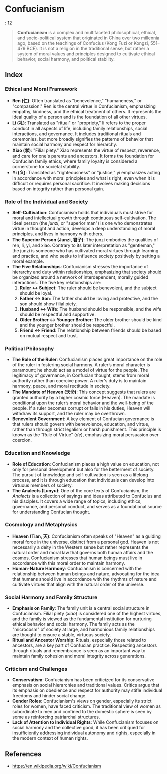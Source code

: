 # Confucianism

: 12

> **Confucianism** is a complex and multifaceted philosophical, ethical, and socio-political system that originated in China over two millennia ago, based on the teachings of Confucius (Kong Fuzi or Kongzi, 551–479 BCE). It is not a religion in the traditional sense, but rather a system of moral values and principles designed to cultivate ethical behavior, social harmony, and political stability.
> 

## Index

### **Ethical and Moral Framework**

- **Ren (仁)**: Often translated as "benevolence," "humaneness," or "compassion." Ren is the central virtue in Confucianism, emphasizing empathy, kindness, and the ethical treatment of others. It represents the ideal quality of a person and is the foundation of all other virtues.
- **Li (礼)**: Translated as "ritual" or "propriety," li refers to the proper conduct in all aspects of life, including family relationships, social interactions, and governance. It includes traditional rituals and ceremonies, but more broadly signifies the patterns of behavior that maintain social harmony and respect for hierarchy.
- **Xiao (孝)**: "Filial piety." Xiao represents the virtue of respect, reverence, and care for one's parents and ancestors. It forms the foundation for Confucian family ethics, where family loyalty is considered a cornerstone for societal stability.
- **Yi (义)**: Translated as "righteousness" or "justice," yi emphasizes acting in accordance with moral principles and what is right, even when it is difficult or requires personal sacrifice. It involves making decisions based on integrity rather than personal gain.

### **Role of the Individual and Society**

- **Self-Cultivation**: Confucianism holds that individuals must strive for moral and intellectual growth through continuous self-cultivation. The ideal person (the *junzi*, or "superior man") is one who demonstrates virtue in thought and action, develops a deep understanding of moral principles, and lives in harmony with others.
- **The Superior Person (Junzi, 君子)**: The junzi embodies the qualities of ren, li, yi, and xiao. Contrary to its later interpretation as "gentleman," the junzi is someone who has cultivated moral virtues through learning and practice, and who seeks to influence society positively by setting a moral example.
- **The Five Relationships**: Confucianism stresses the importance of hierarchy and duty within relationships, emphasizing that society should be organized around a network of interdependent, morally guided interactions. The five key relationships are:
    1. **Ruler ↔ Subject**: The ruler should be benevolent, and the subject should be loyal.
    2. **Father ↔ Son**: The father should be loving and protective, and the son should show filial piety.
    3. **Husband ↔ Wife**: The husband should be responsible, and the wife should be respectful and supportive.
    4. **Older Brother ↔ Younger Brother**: The older brother should be kind and the younger brother should be respectful.
    5. **Friend ↔ Friend**: The relationship between friends should be based on mutual respect and trust.

### **Political Philosophy**

- **The Role of the Ruler**: Confucianism places great importance on the role of the ruler in fostering social harmony. A ruler’s moral character is paramount; he should act as a model of virtue for the people. The legitimacy of governance, in Confucian thought, stems from moral authority rather than coercive power. A ruler's duty is to maintain harmony, peace, and moral rectitude in society.
- **The Mandate of Heaven (天命)**: This concept suggests that rulers are granted authority by a higher cosmic force (Heaven). The mandate is conditional upon the ruler’s moral behavior and the well-being of the people. If a ruler becomes corrupt or fails in his duties, Heaven will withdraw its support, and the ruler may be overthrown.
- **Benevolent Government**: A key element of Confucian governance is that rulers should govern with benevolence, education, and virtue, rather than through strict legalism or harsh punishment. This principle is known as the “Rule of Virtue” (*de*), emphasizing moral persuasion over coercion.

### **Education and Knowledge**

- **Role of Education**: Confucianism places a high value on education, not only for personal development but also for the betterment of society. The pursuit of knowledge and self-cultivation is seen as a lifelong process, and it is through education that individuals can develop into virtuous members of society.
- **The Analects (Lunyu)**: One of the core texts of Confucianism, the *Analects* is a collection of sayings and ideas attributed to Confucius and his disciples. It covers a wide range of topics, including ethics, governance, and personal conduct, and serves as a foundational source for understanding Confucian thought.

### **Cosmology and Metaphysics**

- **Heaven (Tian, 天)**: Confucianism often speaks of "Heaven" as a guiding moral force in the universe, distinct from a personal god. Heaven is not necessarily a deity in the Western sense but rather represents the natural order and moral law that governs both human affairs and the cosmos. Confucianism stresses that human beings must live in accordance with this moral order to maintain harmony.
- **Human-Nature Harmony**: Confucianism is concerned with the relationship between human beings and nature, advocating for the idea that humans should live in accordance with the rhythms of nature and cultivate virtues that align with the natural order of the universe.

### **Social Harmony and Family Structure**

- **Emphasis on Family**: The family unit is a central social structure in Confucianism. Filial piety (*xiao*) is considered one of the highest virtues, and the family is viewed as the fundamental institution for nurturing ethical behavior and social harmony. The family acts as the "microcosm" of society at large, and harmonious family relationships are thought to ensure a stable, virtuous society.
- **Ritual and Ancestor Worship**: Rituals, especially those related to ancestors, are a key part of Confucian practice. Respecting ancestors through rituals and remembrance is seen as an important way to maintain family cohesion and moral integrity across generations.

### **Criticism and Challenges**

- **Conservatism**: Confucianism has been criticized for its conservative emphasis on social hierarchies and traditional values. Critics argue that its emphasis on obedience and respect for authority may stifle individual freedoms and hinder social change.
- **Gender Roles**: Confucianism's views on gender, especially its strict roles for women, have faced criticism. The traditional view of women as subordinate to men and confined to the domestic sphere is seen by some as reinforcing patriarchal structures.
- **Lack of Attention to Individual Rights**: While Confucianism focuses on social harmony and the collective good, it has been critiqued for insufficiently addressing individual autonomy and rights, especially in the modern context of human rights.

## References

- https://en.wikipedia.org/wiki/Confucianism